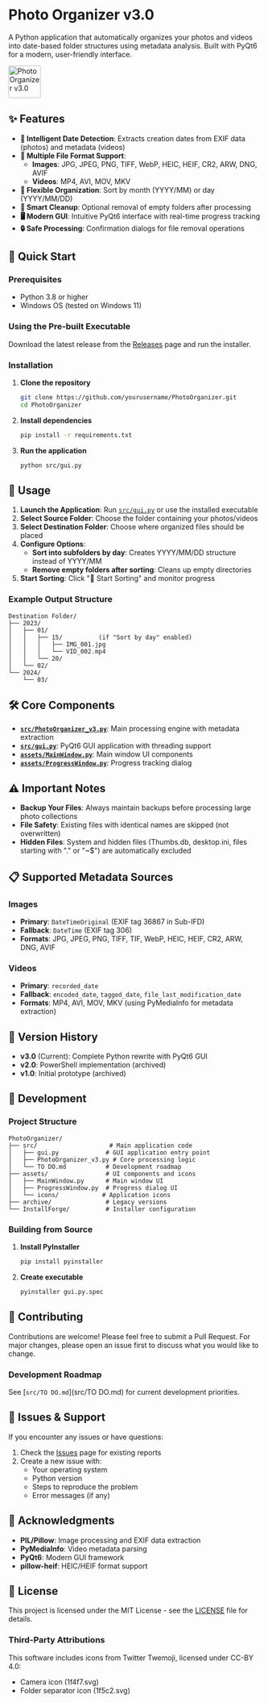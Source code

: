 # Photo Organizer v3.0

A Python application that automatically organizes your photos and videos into date-based folder structures using metadata analysis. Built with PyQt6 for a modern, user-friendly interface.

<img src="assets/icons/Photo%20Organizer%20icon.ico" alt="Photo Organizer v3.0" width="64" height="64">

## ✨ Features

- **📂 Intelligent Date Detection**: Extracts creation dates from EXIF data (photos) and metadata (videos)
- **🎯 Multiple File Format Support**: 
  - **Images**: JPG, JPEG, PNG, TIFF, WebP, HEIC, HEIF, CR2, ARW, DNG, AVIF
  - **Videos**: MP4, AVI, MOV, MKV
- **📅 Flexible Organization**: Sort by month (YYYY/MM) or day (YYYY/MM/DD)
- **🧹 Smart Cleanup**: Optional removal of empty folders after processing
- **🖥️ Modern GUI**: Intuitive PyQt6 interface with real-time progress tracking
- **🔒 Safe Processing**: Confirmation dialogs for file removal operations

## 🚀 Quick Start

### Prerequisites

- Python 3.8 or higher
- Windows OS (tested on Windows 11)

### Using the Pre-built Executable

Download the latest release from the [Releases](../../releases) page and run the installer.

### Installation

1. **Clone the repository**
   ```bash
   git clone https://github.com/yourusername/PhotoOrganizer.git
   cd PhotoOrganizer
   ```

2. **Install dependencies**
   ```bash
   pip install -r requirements.txt
   ```

3. **Run the application**
   ```bash
   python src/gui.py
   ```

## 📖 Usage

1. **Launch the Application**: Run [`src/gui.py`](src/gui.py) or use the installed executable
2. **Select Source Folder**: Choose the folder containing your photos/videos
3. **Select Destination Folder**: Choose where organized files should be placed
4. **Configure Options**:
   - **Sort into subfolders by day**: Creates YYYY/MM/DD structure instead of YYYY/MM
   - **Remove empty folders after sorting**: Cleans up empty directories
5. **Start Sorting**: Click "🚀 Start Sorting" and monitor progress

### Example Output Structure

```
Destination Folder/
├── 2023/
│   ├── 01/
│   │   ├── 15/          (if "Sort by day" enabled)
│   │   │   ├── IMG_001.jpg
│   │   │   └── VID_002.mp4
│   │   └── 20/
│   └── 02/
└── 2024/
    └── 03/
```

## 🛠️ Core Components

- **[`src/PhotoOrganizer_v3.py`](src/PhotoOrganizer_v3.py)**: Main processing engine with metadata extraction
- **[`src/gui.py`](src/gui.py)**: PyQt6 GUI application with threading support
- **[`assets/MainWindow.py`](assets/MainWindow.py)**: Main window UI components
- **[`assets/ProgressWindow.py`](assets/ProgressWindow.py)**: Progress tracking dialog

## ⚠️ Important Notes

- **Backup Your Files**: Always maintain backups before processing large photo collections
- **File Safety**: Existing files with identical names are skipped (not overwritten)
- **Hidden Files**: System and hidden files (Thumbs.db, desktop.ini, files starting with "." or "~$") are automatically excluded

## 📋 Supported Metadata Sources

### Images
- **Primary**: `DateTimeOriginal` (EXIF tag 36867 in Sub-IFD)
- **Fallback**: `DateTime` (EXIF tag 306)
- **Formats**: JPG, JPEG, PNG, TIFF, TIF, WebP, HEIC, HEIF, CR2, ARW, DNG, AVIF

### Videos
- **Primary**: `recorded_date`
- **Fallback**: `encoded_date`, `tagged_date`, `file_last_modification_date`
- **Formats**: MP4, AVI, MOV, MKV (using PyMediaInfo for metadata extraction)

## 🔄 Version History

- **v3.0** (Current): Complete Python rewrite with PyQt6 GUI
- **v2.0**: PowerShell implementation (archived)
- **v1.0**: Initial prototype (archived)

## 🔧 Development

### Project Structure

```
PhotoOrganizer/
├── src/                    # Main application code
│   ├── gui.py             # GUI application entry point
│   ├── PhotoOrganizer_v3.py # Core processing logic
│   └── TO DO.md           # Development roadmap
├── assets/                # UI components and icons
│   ├── MainWindow.py      # Main window UI
│   ├── ProgressWindow.py  # Progress dialog UI
│   └── icons/            # Application icons
├── archive/               # Legacy versions
└── InstallForge/          # Installer configuration
```

### Building from Source

1. **Install PyInstaller**
   ```bash
   pip install pyinstaller
   ```

2. **Create executable**
   ```bash
   pyinstaller gui.py.spec
   ```

## 🤝 Contributing

Contributions are welcome! Please feel free to submit a Pull Request. For major changes, please open an issue first to discuss what you would like to change.

### Development Roadmap

See [`src/TO DO.md`](src/TO DO.md) for current development priorities.

## 🐛 Issues & Support

If you encounter any issues or have questions:

1. Check the [Issues](../../issues) page for existing reports
2. Create a new issue with:
   - Your operating system
   - Python version
   - Steps to reproduce the problem
   - Error messages (if any)

## 🙏 Acknowledgments

- **PIL/Pillow**: Image processing and EXIF data extraction
- **PyMediaInfo**: Video metadata parsing
- **PyQt6**: Modern GUI framework
- **pillow-heif**: HEIC/HEIF format support

## 📄 License

This project is licensed under the MIT License - see the [LICENSE](LICENSE) file for details.

### Third-Party Attributions

This software includes icons from Twitter Twemoji, licensed under CC-BY 4.0:
- Camera icon (1f4f7.svg) 
- Folder separator icon (1f5c2.svg)